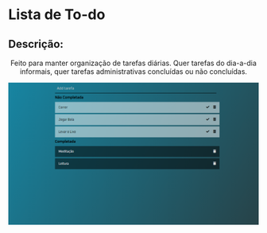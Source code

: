# Lista de To-do
## Descrição: 
<p align="center">Feito para manter organização de tarefas diárias. Quer tarefas do dia-a-dia informais, quer tarefas administrativas concluídas ou não concluídas.</p>

![Todo-List](https://github.com/DiegoReports/To-do-List/blob/master/img/Todo.png)

